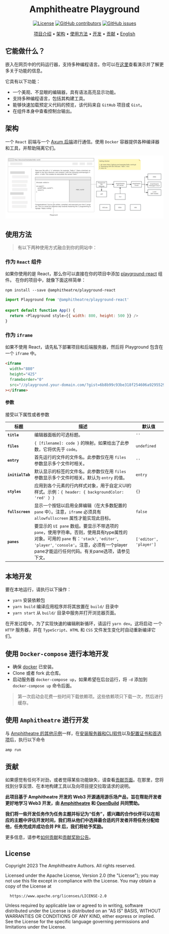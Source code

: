 <div align="center">

# Amphitheatre Playground

[![License](https://img.shields.io/github/license/amphitheatre-app/playground)](https://github.com/amphitheatre-app/playground/blob/master/LICENSE)
[![GitHub
contributors](https://img.shields.io/github/contributors/amphitheatre-app/playground)](https://github.com/amphitheatre-app/playground/graphs/contributors)
[![GitHub
issues](https://img.shields.io/github/issues/amphitheatre-app/playground)](https://github.com/amphitheatre-app/playground/issues)

[项目介绍](#它能做什么) •
[架构](#架构) •
[使用方法](#使用方法) •
[开发](#本地开发) •
[贡献](#贡献) •
[English](README.md)

</div>

## 它能做什么？

嵌入在网页中的代码运行器，支持多种编程语言。你可以在[这里](https://play.amphitheatre.app)查看演示并了解更多关于功能的信息。

它具有以下功能：

- 一个美观、不显眼的编辑器，具有语法高亮显示功能。
- 支持多种编程语言，包括其构建工具。
- 能够快速加载预定义代码的预览，该代码来自 `GitHub` 项目或 `Gist`。
- 在组件本身中查看控制台输出。


## 架构

一个 `React` 前端与一个 [Axum 后端](https://github.com/amphitheatre-app/playground-api)进行通信。使用 `Docker`
容器提供各种编译器和工具，并帮助隔离它们。

![Playground Architecture](./docs/images/architecture.jpg)

## 使用方法

> 有以下两种使用方式融合到你的网站中：

### 作为 `React` 组件

如果你使用的是 React，那么你可以直接在你的项目中添加
[playground-react](https://github.com/amphitheatre-app/playground-react) 组件。
在你的项目中，就像下面这样简单：

```shell
npm install --save @amphitheatre/playground-react
```

```javascript
import Playground from '@amphitheatre/playground-react'

export default function App() {
  return <Playground style={{ width: 800, height: 500 }} />
}
```

### 作为 `iframe`

如果不使用 React，请先私下部署项目和后端服务器，然后将 Playground 包含在一个
`iframe` 中。

```html
<iframe
  width="880"
  height="425"
  frameborder="0"
  src="//playground.your-domain.com/?gist=6b8b99c93be318f254606a92955294ec"
></iframe>
```

#### 参数

接受以下属性或者参数

| 标题 | 描述  | 默认值 |
| ---------------- | ------------------------------------------------------------ | ---------------------- |
| **`title`**      | 编辑器面板的可选标题。                     | `''`                   |
| **`files`**      | `{ [filename]: code }` 的映射。如果给出了此参数，它将优先于 `code`。 | `undefined`            |
| **`entry`**      | 首先运行的文件的文件名。此参数仅在用 `files` 参数显示多个文件时相关。 | `''`                   |
| **`initialTab`** | 默认显示的标签的文件名。此参数仅在用 `files` 参数显示多个文件时相关。默认为 `entry` 的值。| `entry`                |
| **`styles`**     | 应用到各个元素的行内样式对象，用于自定义UI的样式。示例：`{ header: { backgroundColor: 'red' } }` | `{}`                   |
| **`fullscreen`** | 显示一个按钮以启用全屏编辑（在大多数配置的 `pane` 中）。注意，`iframe` 必须具有 `allowfullscreen` 属性才能实现此目标。 | `false`                |
| **`panes`**      | 要显示的 `UI pane` 数组。要显示不带选项的 `pane`，使用字符串。否则，使用具有type属性的对象。可用的 `pane` 有：`'stack'`, `'editor'`, `'player'`, `'console'`。注意，必须有一个player pane才能运行任何代码。有关pane选项，请参见下文。 | `['editor', 'player']` |

## 本地开发

要在本地运行，请执行以下操作：

- `yarn` 安装依赖包
- `yarn build` 编译应用程序并将其放置在 `build/` 目录中
- `yarn start` 从 `build/` 目录中服务并打开浏览器页面。


在开发过程中，为了实现快速的编辑刷新循环，请运行 `yarn dev`。这将启动
一个 `HTTP` 服务器，并在 `TypeScript`、`HTML` 和 `CSS` 文件发生变化时自动重新编译它们。

## 使用 `Docker-compose` 进行本地开发

- 确保 [docker](https://docs.docker.com/get-docker/) 已安装。
- Clone 或者 fork 此仓库。
- 启动服务器 `docker-compose up`，如果希望在后台运行，将 `-d` 添加到
  `docker-compose up` 命令后面。

> 第一次启动会花费一些时间下载依赖项。这些依赖项只下载一次，然后进行缓存。

## 使用 `Amphitheatre` 进行开发

与 [Amphitheatre 的其他示例](https://docs.amphitheatre.app/examples/)一样，在[安装服务器和CLI软件](https://docs.amphitheatre.app/installation/)以及[配置证书和首选项](https://docs.amphitheatre.app/getting-started/initialize/)后，执行以下命令

```bash
amp run
```

## 贡献

如果感觉有任何不对劲，或者觉得某些功能缺失，请查看[贡献页面](https://docs.amphitheatre.app/contributing/)。在那里，您将找到分享反馈、在本地构建工具以及向项目提交拉取请求的说明。

**此项目基于 Amphitheatre 开发的 Web3 开源通用游乐场产品，旨在帮助开发者更好地学习 Web3 开发，由 [Amphitheatre](https://amphitheatre.app/) 和
[OpenBuild](https://openbuild.xyz) 共同赞助。**

**我们将一些开发任务作为任务主题并标记为“任务”，感兴趣的合作伙伴可以在相应的主题中评估开发时间，我们将从他们中选择最合适的开发者并将任务分配给他，任务完成并成功合并 PR 后，我们将给予奖励。**

更多信息，请参考[如何贡献](https://github.com/amphitheatre-app/playground/blob/master/docs/how_to_contribute.zh-CN.md)和[贡献奖励公告](https://github.com/amphitheatre-app/playground/issues/4)。

## License

Copyright 2023 The Amphitheatre Authors. All rights reserved.

Licensed under the Apache License, Version 2.0 (the "License"); you may not use
this file except in compliance with the License. You may obtain a copy of the
License at

      https://www.apache.org/licenses/LICENSE-2.0

Unless required by applicable law or agreed to in writing, software distributed
under the License is distributed on an "AS IS" BASIS, WITHOUT WARRANTIES OR
CONDITIONS OF ANY KIND, either express or implied. See the License for the
specific language governing permissions and limitations under the License.

